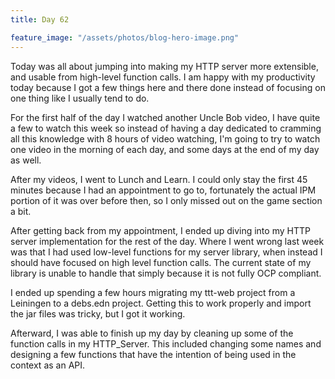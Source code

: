 ```yaml
---
title: Day 62

feature_image: "/assets/photos/blog-hero-image.png"
---
```


Today was all about jumping into making my HTTP server more extensible, and usable from high-level
function calls. I am happy with my productivity today because I got a few things here and there done
instead of focusing on one thing like I usually tend to do.

For the first half of the day I watched another Uncle Bob video, I have quite a few to watch this week
so instead of having a day dedicated to cramming all this knowledge with 8 hours of video watching, I'm
going to try to watch one video in the morning of each day, and some days at the end of my day as well.

After my videos, I went to Lunch and Learn. I could only stay the first 45 minutes because I had an
appointment to go to, fortunately the actual IPM portion of it was over before then, so I only missed out
on the game section a bit.

After getting back from my appointment, I ended up diving into my HTTP server implementation for the rest of
the day. Where I went wrong last week was that I had used low-level functions for my server library, when instead
I should have focused on high level function calls. The current state of my library is unable to handle that
simply because it is not fully OCP compliant.

I ended up spending a few hours migrating my ttt-web project from a Leiningen to a debs.edn project.
Getting this to work properly and import the jar files was tricky, but I got it working.

Afterward, I was able to finish up my day by cleaning up some of the function calls in my HTTP_Server.
This included changing some names and designing a few functions that have the intention of being used
in the context as an API.